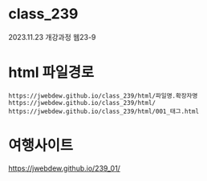 # class_239
2023.11.23 개강과정 웹23-9

# html 파일경로 
`https://jwebdew.github.io/class_239/html/파일명.확장자명`<br />
`https://jwebdew.github.io/class_239/html/` <br />
`https://jwebdew.github.io/class_239/html/001_태그.html`

# 여행사이트 
https://jwebdew.github.io/239_01/
